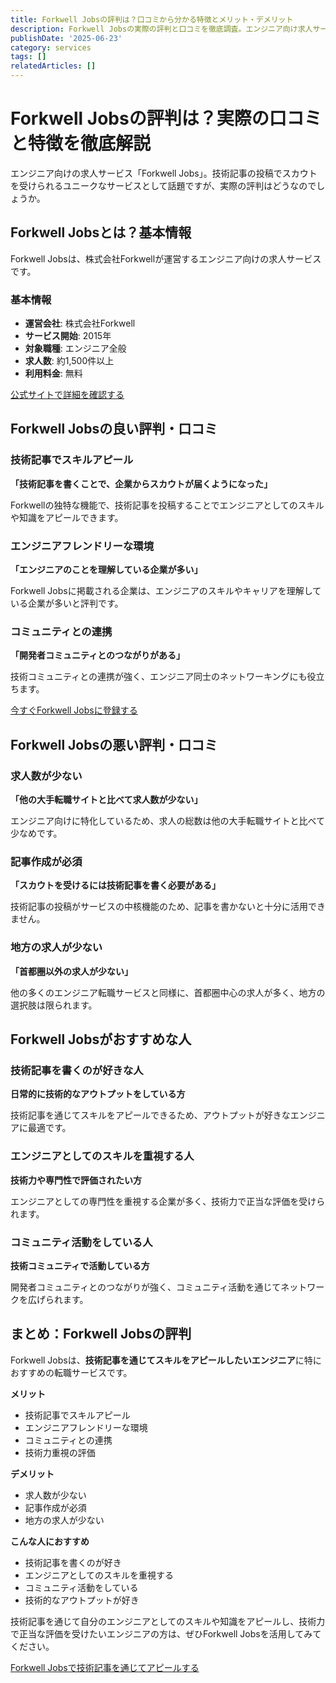 ```yaml
---
title: Forkwell Jobsの評判は？口コミから分かる特徴とメリット・デメリット
description: Forkwell Jobsの実際の評判と口コミを徹底調査。エンジニア向け求人サービスの特徴、技術記事投稿でのスカウト獲得、メリット・デメリットを詳しく解説。
publishDate: '2025-06-23'
category: services
tags: []
relatedArticles: []
---
```


# Forkwell Jobsの評判は？実際の口コミと特徴を徹底解説

エンジニア向けの求人サービス「Forkwell Jobs」。技術記事の投稿でスカウトを受けられるユニークなサービスとして話題ですが、実際の評判はどうなのでしょうか。

## Forkwell Jobsとは？基本情報

Forkwell Jobsは、株式会社Forkwellが運営するエンジニア向けの求人サービスです。

### 基本情報
- **運営会社**: 株式会社Forkwell
- **サービス開始**: 2015年
- **対象職種**: エンジニア全般
- **求人数**: 約1,500件以上
- **利用料金**: 無料

[公式サイトで詳細を確認する](https://jobs.forkwell.com/)

## Forkwell Jobsの良い評判・口コミ

### 技術記事でスキルアピール
**「技術記事を書くことで、企業からスカウトが届くようになった」**

Forkwellの独特な機能で、技術記事を投稿することでエンジニアとしてのスキルや知識をアピールできます。

### エンジニアフレンドリーな環境
**「エンジニアのことを理解している企業が多い」**

Forkwell Jobsに掲載される企業は、エンジニアのスキルやキャリアを理解している企業が多いと評判です。

### コミュニティとの連携
**「開発者コミュニティとのつながりがある」**

技術コミュニティとの連携が強く、エンジニア同士のネットワーキングにも役立ちます。

[今すぐForkwell Jobsに登録する](https://jobs.forkwell.com/)

## Forkwell Jobsの悪い評判・口コミ

### 求人数が少ない
**「他の大手転職サイトと比べて求人数が少ない」**

エンジニア向けに特化しているため、求人の総数は他の大手転職サイトと比べて少なめです。

### 記事作成が必須
**「スカウトを受けるには技術記事を書く必要がある」**

技術記事の投稿がサービスの中核機能のため、記事を書かないと十分に活用できません。

### 地方の求人が少ない
**「首都圈以外の求人が少ない」**

他の多くのエンジニア転職サービスと同様に、首都圈中心の求人が多く、地方の選択肢は限られます。

## Forkwell Jobsがおすすめな人

### 技術記事を書くのが好きな人
**日常的に技術的なアウトプットをしている方**

技術記事を通じてスキルをアピールできるため、アウトプットが好きなエンジニアに最適です。

### エンジニアとしてのスキルを重視する人
**技術力や専門性で評価されたい方**

エンジニアとしての専門性を重視する企業が多く、技術力で正当な評価を受けられます。

### コミュニティ活動をしている人
**技術コミュニティで活動している方**

開発者コミュニティとのつながりが強く、コミュニティ活動を通じてネットワークを広げられます。

## まとめ：Forkwell Jobsの評判

Forkwell Jobsは、**技術記事を通じてスキルをアピールしたいエンジニア**に特におすすめの転職サービスです。

**メリット**
- 技術記事でスキルアピール
- エンジニアフレンドリーな環境
- コミュニティとの連携
- 技術力重視の評価

**デメリット**
- 求人数が少ない
- 記事作成が必須
- 地方の求人が少ない

**こんな人におすすめ**
- 技術記事を書くのが好き
- エンジニアとしてのスキルを重視する
- コミュニティ活動をしている
- 技術的なアウトプットが好き

技術記事を通じて自分のエンジニアとしてのスキルや知識をアピールし、技術力で正当な評価を受けたいエンジニアの方は、ぜひForkwell Jobsを活用してみてください。

[Forkwell Jobsで技術記事を通じてアピールする](https://jobs.forkwell.com/)
